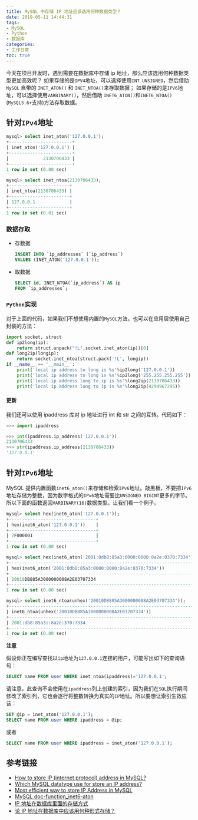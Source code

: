 ```yaml
---
title: MySQL 中存储 IP 地址应该选用何种数据类型？
date: 2019-05-11 14:44:31
tags:
- MySQL
- Python
- 数据库
categories:
- 工作日常
toc: true
---
```

今天在项目开发时，遇到需要在数据库中存储 ip 地址，那么应该选用何种数据类型更加高效呢？
如果存储的是`IPV4`地址，可以选择使用`INT UNSIGNED`，然后借助 `MySQL` 自带的 `INET_ATON()` 和  `INET_NTOA()`来存取数据；
如果存储的是`IPV6`地址，可以选择使用`VARBINARY()`，然后借助 `INET6_ATON()`和`INET6_NTOA()` (`MySQL5.6+`支持)方法存取数据。

<!--more-->

## 针对`IPv4`地址

```sql
mysql> select inet_aton('127.0.0.1');
+------------------------+
| inet_aton('127.0.0.1') |
+------------------------+
|             2130706433 |
+------------------------+
1 row in set (0.00 sec)

mysql> select inet_ntoa(2130706433);
+-----------------------+
| inet_ntoa(2130706433) |
+-----------------------+
| 127.0.0.1             |
+-----------------------+
1 row in set (0.01 sec)

```
### 数据存取

- 存数据

    ```sql
    INSERT INTO `ip_addresses` (`ip_address`)
    VALUES (INET_ATON('127.0.0.1'));
    ```

- 取数据

    ```sql
    SELECT id, INET_NTOA(`ip_address`) AS ip
    FROM `ip_addresses`;
    ```

### `Python`实现

对于上面的代码，如果我们不想使用内置的`MySQL`方法，也可以在应用层使用自己封装的方法：

```python
import socket, struct
def ip2long(ip):  
    return struct.unpack("!L",socket.inet_aton(ip))[0]  
def long2ip(longip):  
    return socket.inet_ntoa(struct.pack('!L', longip))  
if __name__ == '__main__':  
    print('local ip address to long is %s'%ip2long('127.0.0.1'))  
    print('local ip address to long is %s'%ip2long('255.255.255.255'))  
    print('local ip address long to ip is %s'%long2ip(2130706433))  
    print('local ip address long to ip is %s'%long2ip(4294967295)) 

```
#### 更新
我们还可以使用 ipaddress 库对 ip 地址进行 int 和 str 之间的互转。代码如下：
```python
>>> import ipaddress

>>> int(ipaddress.ip_address('127.0.0.1'))
2130706433
>>> str(ipaddress.ip_address(2130706433))
'127.0.0.1'
```


## 针对`IPv6`地址

MySQL 提供内置函数`inet6_aton()`来存储和检索`IPv6`地址。敲黑板，不要把`IPv6`地址存储为整数，因为数字格式的`IPv6`地址需要比`UNSIGNED BIGINT`更多的字节。所以下面的函数返回`VARBINARY(16)`数据类型。让我们看一个例子。
```sql
mysql> select hex(inet6_aton('127.0.0.1'));
+---------------------------------+
| hex(inet6_aton('127.0.0.1'))    |
+---------------------------------+
| 7F000001                        |
+---------------------------------+
1 row in set (0.00 sec)

mysql> select hex(inet6_aton('2001:0db8:85a3:0000:0000:8a2e:0370:7334'));
+---------------------------------------------------------------------------+
| hex(inet6_aton('2001:0db8:85a3:0000:0000:8a2e:0370:7334'))                |
+---------------------------------------------------------------------------+
| 20010DB885A3000000008A2E03707334                                          |
+---------------------------------------------------------------------------+
1 row in set (0.00 sec)

mysql> select inet6_ntoa(unhex('20010DB885A3000000008A2E03707334'));
+----------------------------------------------------------------------------+
| inet6_ntoa(unhex('20010DB885A3000000008A2E03707334'))                      |
+----------------------------------------------------------------------------+
| 2001:db8:85a3::8a2e:370:7334                                               |
+----------------------------------------------------------------------------+
1 row in set (0.00 sec)
```


**注意**

假设你正在编写查找以`ip`地址为`127.0.0.1`连接的用户，可能写出如下的查询语句：

```sql
SELECT name FROM user WHERE inet_ntoa(ipaddress)='127.0.0.1';
```

请注意，此查询不会使用在`ipaddress`列上创建的索引，因为我们在`SQL`执行期间修改了索引列，它也会逐行将整数转换为真实的`IP`地址。所以要想让索引生效应该：
```sql
SET @ip = inet_aton('127.0.0.1');
SELECT name FROM user WHERE ipaddress = @ip;
```
或者
```sql
SELECT name FROM user WHERE ipaddress = inet_aton('127.0.0.1');
```
## 参考链接

- [How to store IP (internet protocol) address in MySQL?](https://www.rathishkumar.in/2017/08/how-to-store-ip-address-in-mysql.html)
- [Which MySQL datatype use for store an IP address?](https://itsolutionstuff.com/post/which-mysql-datatype-use-for-store-an-ip-address)
- [Most efficient way to store IP Address in MySQL](https://stackoverflow.com/questions/2542011/most-efficient-way-to-store-ip-address-in-mysql)
- [MySQL doc-function_inet6-aton](https://dev.mysql.com/doc/refman/5.6/en/miscellaneous-functions.html#function_inet6-aton)
- [IP 地址在数据库里面的存储方式](https://www.cnblogs.com/gomysql/p/4595621.html)
- [论 IP 地址在数据库中应该用何种形式存储？](https://www.cnblogs.com/skynet/archive/2011/01/09/1931044.html)
